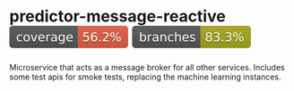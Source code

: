 # predictor-message-reactive ![Coverage](../.github/badges/message-coverage.svg) ![Branches](../.github/badges/message-branches.svg)

Microservice that acts as a message broker for all other services.  Includes some test apis for smoke tests, replacing the machine learning instances.


